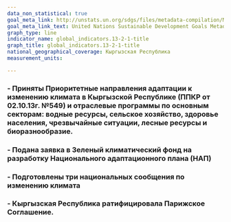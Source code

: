 ```yaml
---
data_non_statistical: true
goal_meta_link: http://unstats.un.org/sdgs/files/metadata-compilation/Metadata-Goal-13.pdf
goal_meta_link_text: United Nations Sustainable Development Goals Metadata (pdf 759kB)
graph_type: line
indicator_name: global_indicators.13-2-1-title
graph_title: global_indicators.13-2-1-title
national_geographical_coverage: Кыргызская Республика
measurement_units: 

---
```

### - Приняты Приоритетные направления адаптации к изменению климата в Кыргызской Республике (ППКР от 02.10.13г. №549) и отраслевые программы по основным секторам: водные ресурсы, сельское хозяйство, здоровье населения, чрезвычайные ситуации, лесные ресурсы и биоразнообразие.
### - Подана заявка в Зеленый климатический фонд на разработку Национального адаптационного плана (НАП)
### - Подготовлены три национальных сообщения по изменению климата
### - Кыргызская Республика ратифицировала Парижское Соглашение.

